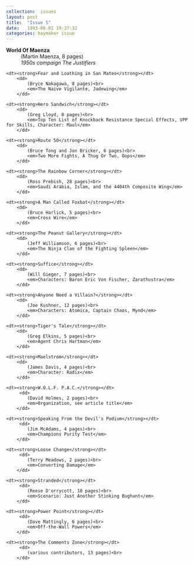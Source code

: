 ```yaml
---
collection:  issues
layout: post
title:  "Issue 5"
date:   1993-06-01 19:37:32
categories: haymaker issue
---
```


<dl>
	<dt><strong>World Of Maenza</strong></dt>
		<dd>
			(Martin Maenza, 8 pages)<br>
			<em>1950s campaign The Justifiers</em>
		</dd>
		
	<dt><strong>Fear and Loathing in San Mateo</strong></dt>
		<dd>
			(Bryce Nakagawa, 8 pages)<br>
			<em>The Naive Vigilante, Jadewing</em>
		</dd>

	<dt><strong>Hero Sandwich</strong></dt>
		<dd>
			(Greg Lloyd, 8 pages)<br>
			<em>Top Ten List of Knockback Resistance Special Effects, VPP for Skills, Character: Maul</em>
		</dd>

	<dt><strong>Route 50</strong></dt>
		<dd>
			(Bruce Tong and Jon Bricker, 6 pages)<br>
			<em>Two More Fights, A Thug Or Two, Oops</em>
		</dd>
		
	<dt><strong>The Rainbow Corner</strong></dt>
		<dd>
			(Ross Prebish, 28 pages)<br>
			<em>Saudi Arabia, Islam, and the 4404th Composite Wing</em>
		</dd>			
	
	<dt><strong>A Man Called Foxbat</strong></dt>
		<dd>
			(Bruce Harlick, 5 pages)<br>
			<em>Cross Wire</em>
		</dd>
	
	<dt><strong>The Peanut Gallery</strong></dt>
		<dd>
			(Jeff Williamson, 6 pages)<br>
			<em>The Ninja Clan of the Fighting Spleen</em>
		</dd>
			
	<dt><strong>Suffice</strong></dt>
		<dd>
			(Will Gieger, 7 pages)<br>
			<em>Characters: Baron Eric Von Fischer, Zarathustra</em>
		</dd>

	<dt><strong>Anyone Need a Villain?</strong></dt>
		<dd>
			(Joe Kushner, 12 pages)<br>
			<em>Characters: Atomica, Captain Chaos, Mynd</em>
		</dd>

	<dt><strong>Tiger's Tale</strong></dt>
		<dd>
			(Greg Elkins, 5 pages)<br>
			<em>Agent Chris Hartman</em>
		</dd>

	<dt><strong>Maelstrom</strong></dt>
		<dd>
			(James Davis, 4 pages)<br>
			<em>Character: Radix</em>
		</dd>

	<dt><strong>W.O.L.F. P.A.C.</strong></dt>
		 <dd>
			(David Holmes, 2 pages)<br>
			<em>Organization, see article title</em>
		</dd>
		
	<dt><strong>Speaking From the Devil's Podium</strong></dt>
		 <dd>
			(Jim McAdams, 4 pages)<br>
			<em>Champions Purity Test</em>
		</dd>
		
	<dt><strong>Loose Change</strong></dt>
		 <dd>
			(Terry Meadows, 2 pages)<br>
			<em>Converting Damage</em>
		</dd>
		
	<dt><strong>Stranded</strong></dt>
		 <dd>
			(Reese D'orrycott, 10 pages)<br>
			<em>Scenario: Just Another Stinking Bughunt</em>
		</dd>

	<dt><strong>Power Point</strong></dt>
		 <dd>
			(Dave Mattingly, 6 pages)<br>
			<em>Off-the-Wall Powers</em>
		</dd>

	<dt><strong>The Comments Zone</strong></dt>
		 <dd>
			(various contributors, 13 pages)<br>
		</dd>
</dl>
